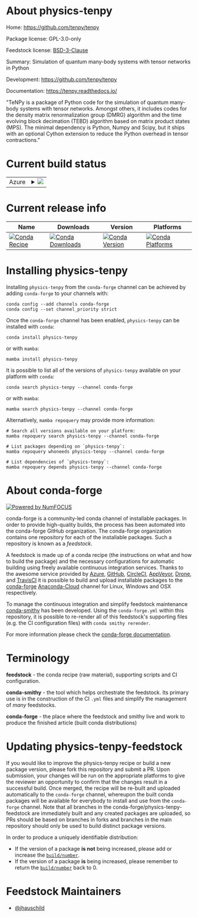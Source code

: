 About physics-tenpy
===================

Home: https://github.com/tenpy/tenpy

Package license: GPL-3.0-only

Feedstock license: [BSD-3-Clause](https://github.com/conda-forge/physics-tenpy-feedstock/blob/main/LICENSE.txt)

Summary: Simulation of quantum many-body systems with tensor networks in Python

Development: https://github.com/tenpy/tenpy

Documentation: https://tenpy.readthedocs.io/

"TeNPy is a package of Python code for the simulation of quantum many-body systems with tensor networks.
Amongst others, it includes codes for the density matrix renormalization group (DMRG) algorithm
and the time evolving block decimation (TEBD) algorithm based on matrix product states (MPS).
The minimal dependency is Python, Numpy and Scipy, but it ships with an optional Cython extension to
reduce the Python overhead in tensor contractions."


Current build status
====================


<table>
    
  <tr>
    <td>Azure</td>
    <td>
      <details>
        <summary>
          <a href="https://dev.azure.com/conda-forge/feedstock-builds/_build/latest?definitionId=9950&branchName=main">
            <img src="https://dev.azure.com/conda-forge/feedstock-builds/_apis/build/status/physics-tenpy-feedstock?branchName=main">
          </a>
        </summary>
        <table>
          <thead><tr><th>Variant</th><th>Status</th></tr></thead>
          <tbody><tr>
              <td>linux_64_python3.10.____cpython</td>
              <td>
                <a href="https://dev.azure.com/conda-forge/feedstock-builds/_build/latest?definitionId=9950&branchName=main">
                  <img src="https://dev.azure.com/conda-forge/feedstock-builds/_apis/build/status/physics-tenpy-feedstock?branchName=main&jobName=linux&configuration=linux%20linux_64_python3.10.____cpython" alt="variant">
                </a>
              </td>
            </tr><tr>
              <td>linux_64_python3.8.____cpython</td>
              <td>
                <a href="https://dev.azure.com/conda-forge/feedstock-builds/_build/latest?definitionId=9950&branchName=main">
                  <img src="https://dev.azure.com/conda-forge/feedstock-builds/_apis/build/status/physics-tenpy-feedstock?branchName=main&jobName=linux&configuration=linux%20linux_64_python3.8.____cpython" alt="variant">
                </a>
              </td>
            </tr><tr>
              <td>linux_64_python3.9.____cpython</td>
              <td>
                <a href="https://dev.azure.com/conda-forge/feedstock-builds/_build/latest?definitionId=9950&branchName=main">
                  <img src="https://dev.azure.com/conda-forge/feedstock-builds/_apis/build/status/physics-tenpy-feedstock?branchName=main&jobName=linux&configuration=linux%20linux_64_python3.9.____cpython" alt="variant">
                </a>
              </td>
            </tr><tr>
              <td>osx_64_python3.10.____cpython</td>
              <td>
                <a href="https://dev.azure.com/conda-forge/feedstock-builds/_build/latest?definitionId=9950&branchName=main">
                  <img src="https://dev.azure.com/conda-forge/feedstock-builds/_apis/build/status/physics-tenpy-feedstock?branchName=main&jobName=osx&configuration=osx%20osx_64_python3.10.____cpython" alt="variant">
                </a>
              </td>
            </tr><tr>
              <td>osx_64_python3.8.____cpython</td>
              <td>
                <a href="https://dev.azure.com/conda-forge/feedstock-builds/_build/latest?definitionId=9950&branchName=main">
                  <img src="https://dev.azure.com/conda-forge/feedstock-builds/_apis/build/status/physics-tenpy-feedstock?branchName=main&jobName=osx&configuration=osx%20osx_64_python3.8.____cpython" alt="variant">
                </a>
              </td>
            </tr><tr>
              <td>osx_64_python3.9.____cpython</td>
              <td>
                <a href="https://dev.azure.com/conda-forge/feedstock-builds/_build/latest?definitionId=9950&branchName=main">
                  <img src="https://dev.azure.com/conda-forge/feedstock-builds/_apis/build/status/physics-tenpy-feedstock?branchName=main&jobName=osx&configuration=osx%20osx_64_python3.9.____cpython" alt="variant">
                </a>
              </td>
            </tr><tr>
              <td>osx_arm64_python3.10.____cpython</td>
              <td>
                <a href="https://dev.azure.com/conda-forge/feedstock-builds/_build/latest?definitionId=9950&branchName=main">
                  <img src="https://dev.azure.com/conda-forge/feedstock-builds/_apis/build/status/physics-tenpy-feedstock?branchName=main&jobName=osx&configuration=osx%20osx_arm64_python3.10.____cpython" alt="variant">
                </a>
              </td>
            </tr><tr>
              <td>osx_arm64_python3.8.____cpython</td>
              <td>
                <a href="https://dev.azure.com/conda-forge/feedstock-builds/_build/latest?definitionId=9950&branchName=main">
                  <img src="https://dev.azure.com/conda-forge/feedstock-builds/_apis/build/status/physics-tenpy-feedstock?branchName=main&jobName=osx&configuration=osx%20osx_arm64_python3.8.____cpython" alt="variant">
                </a>
              </td>
            </tr><tr>
              <td>osx_arm64_python3.9.____cpython</td>
              <td>
                <a href="https://dev.azure.com/conda-forge/feedstock-builds/_build/latest?definitionId=9950&branchName=main">
                  <img src="https://dev.azure.com/conda-forge/feedstock-builds/_apis/build/status/physics-tenpy-feedstock?branchName=main&jobName=osx&configuration=osx%20osx_arm64_python3.9.____cpython" alt="variant">
                </a>
              </td>
            </tr><tr>
              <td>win_64_python3.10.____cpython</td>
              <td>
                <a href="https://dev.azure.com/conda-forge/feedstock-builds/_build/latest?definitionId=9950&branchName=main">
                  <img src="https://dev.azure.com/conda-forge/feedstock-builds/_apis/build/status/physics-tenpy-feedstock?branchName=main&jobName=win&configuration=win%20win_64_python3.10.____cpython" alt="variant">
                </a>
              </td>
            </tr><tr>
              <td>win_64_python3.8.____cpython</td>
              <td>
                <a href="https://dev.azure.com/conda-forge/feedstock-builds/_build/latest?definitionId=9950&branchName=main">
                  <img src="https://dev.azure.com/conda-forge/feedstock-builds/_apis/build/status/physics-tenpy-feedstock?branchName=main&jobName=win&configuration=win%20win_64_python3.8.____cpython" alt="variant">
                </a>
              </td>
            </tr><tr>
              <td>win_64_python3.9.____cpython</td>
              <td>
                <a href="https://dev.azure.com/conda-forge/feedstock-builds/_build/latest?definitionId=9950&branchName=main">
                  <img src="https://dev.azure.com/conda-forge/feedstock-builds/_apis/build/status/physics-tenpy-feedstock?branchName=main&jobName=win&configuration=win%20win_64_python3.9.____cpython" alt="variant">
                </a>
              </td>
            </tr>
          </tbody>
        </table>
      </details>
    </td>
  </tr>
</table>

Current release info
====================

| Name | Downloads | Version | Platforms |
| --- | --- | --- | --- |
| [![Conda Recipe](https://img.shields.io/badge/recipe-physics--tenpy-green.svg)](https://anaconda.org/conda-forge/physics-tenpy) | [![Conda Downloads](https://img.shields.io/conda/dn/conda-forge/physics-tenpy.svg)](https://anaconda.org/conda-forge/physics-tenpy) | [![Conda Version](https://img.shields.io/conda/vn/conda-forge/physics-tenpy.svg)](https://anaconda.org/conda-forge/physics-tenpy) | [![Conda Platforms](https://img.shields.io/conda/pn/conda-forge/physics-tenpy.svg)](https://anaconda.org/conda-forge/physics-tenpy) |

Installing physics-tenpy
========================

Installing `physics-tenpy` from the `conda-forge` channel can be achieved by adding `conda-forge` to your channels with:

```
conda config --add channels conda-forge
conda config --set channel_priority strict
```

Once the `conda-forge` channel has been enabled, `physics-tenpy` can be installed with `conda`:

```
conda install physics-tenpy
```

or with `mamba`:

```
mamba install physics-tenpy
```

It is possible to list all of the versions of `physics-tenpy` available on your platform with `conda`:

```
conda search physics-tenpy --channel conda-forge
```

or with `mamba`:

```
mamba search physics-tenpy --channel conda-forge
```

Alternatively, `mamba repoquery` may provide more information:

```
# Search all versions available on your platform:
mamba repoquery search physics-tenpy --channel conda-forge

# List packages depending on `physics-tenpy`:
mamba repoquery whoneeds physics-tenpy --channel conda-forge

# List dependencies of `physics-tenpy`:
mamba repoquery depends physics-tenpy --channel conda-forge
```


About conda-forge
=================

[![Powered by
NumFOCUS](https://img.shields.io/badge/powered%20by-NumFOCUS-orange.svg?style=flat&colorA=E1523D&colorB=007D8A)](https://numfocus.org)

conda-forge is a community-led conda channel of installable packages.
In order to provide high-quality builds, the process has been automated into the
conda-forge GitHub organization. The conda-forge organization contains one repository
for each of the installable packages. Such a repository is known as a *feedstock*.

A feedstock is made up of a conda recipe (the instructions on what and how to build
the package) and the necessary configurations for automatic building using freely
available continuous integration services. Thanks to the awesome service provided by
[Azure](https://azure.microsoft.com/en-us/services/devops/), [GitHub](https://github.com/),
[CircleCI](https://circleci.com/), [AppVeyor](https://www.appveyor.com/),
[Drone](https://cloud.drone.io/welcome), and [TravisCI](https://travis-ci.com/)
it is possible to build and upload installable packages to the
[conda-forge](https://anaconda.org/conda-forge) [Anaconda-Cloud](https://anaconda.org/)
channel for Linux, Windows and OSX respectively.

To manage the continuous integration and simplify feedstock maintenance
[conda-smithy](https://github.com/conda-forge/conda-smithy) has been developed.
Using the ``conda-forge.yml`` within this repository, it is possible to re-render all of
this feedstock's supporting files (e.g. the CI configuration files) with ``conda smithy rerender``.

For more information please check the [conda-forge documentation](https://conda-forge.org/docs/).

Terminology
===========

**feedstock** - the conda recipe (raw material), supporting scripts and CI configuration.

**conda-smithy** - the tool which helps orchestrate the feedstock.
                   Its primary use is in the construction of the CI ``.yml`` files
                   and simplify the management of *many* feedstocks.

**conda-forge** - the place where the feedstock and smithy live and work to
                  produce the finished article (built conda distributions)


Updating physics-tenpy-feedstock
================================

If you would like to improve the physics-tenpy recipe or build a new
package version, please fork this repository and submit a PR. Upon submission,
your changes will be run on the appropriate platforms to give the reviewer an
opportunity to confirm that the changes result in a successful build. Once
merged, the recipe will be re-built and uploaded automatically to the
`conda-forge` channel, whereupon the built conda packages will be available for
everybody to install and use from the `conda-forge` channel.
Note that all branches in the conda-forge/physics-tenpy-feedstock are
immediately built and any created packages are uploaded, so PRs should be based
on branches in forks and branches in the main repository should only be used to
build distinct package versions.

In order to produce a uniquely identifiable distribution:
 * If the version of a package **is not** being increased, please add or increase
   the [``build/number``](https://docs.conda.io/projects/conda-build/en/latest/resources/define-metadata.html#build-number-and-string).
 * If the version of a package **is** being increased, please remember to return
   the [``build/number``](https://docs.conda.io/projects/conda-build/en/latest/resources/define-metadata.html#build-number-and-string)
   back to 0.

Feedstock Maintainers
=====================

* [@jhauschild](https://github.com/jhauschild/)

